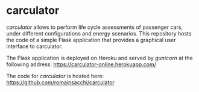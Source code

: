 # carculator

*carculator* allows to perform life cycle assessments of passenger cars, under different configurations and
energy scenarios. This repository hosts the code of a simple Flask application that provides a graphical user
interface to carculator.

The Flask application is deployed on Heroku and served by *gunicorn* at the following address: https://carculator-online.herokuapp.com/

The code for *carculator* is hosted here: https://github.com/romainsacchi/carculator
